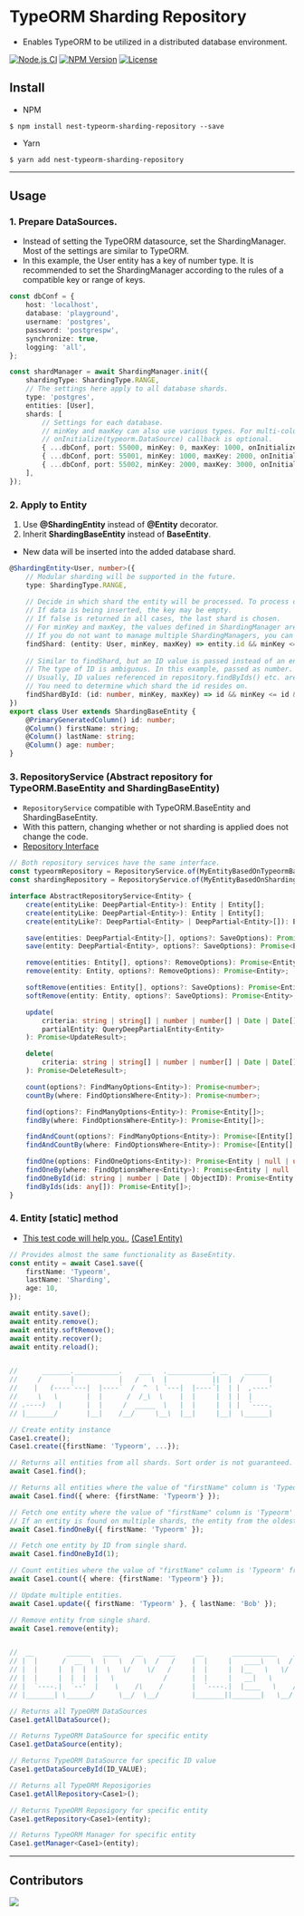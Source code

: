 # TypeORM Sharding Repository
- Enables TypeORM to be utilized in a distributed database environment.

[![Node.js CI](https://github.com/kibae/typeorm-sharding-repository/actions/workflows/node.js.yml/badge.svg)](https://github.com/kibae/typeorm-sharding-repository/actions/workflows/node.js.yml)
[![NPM Version](https://badge.fury.io/js/typeorm-sharding-repository.svg)](https://www.npmjs.com/package/typeorm-sharding-repository)
[![License](https://img.shields.io/github/license/kibae/typeorm-sharding-repository)](https://github.com/kibae/typeorm-sharding-repository/blob/main/LICENSE)

## Install
- NPM
```shell
$ npm install nest-typeorm-sharding-repository --save
```

- Yarn
```shell
$ yarn add nest-typeorm-sharding-repository
```

----

## Usage
### 1. Prepare DataSources.
- Instead of setting the TypeORM datasource, set the ShardingManager. Most of the settings are similar to TypeORM.
- In this example, the User entity has a key of number type. It is recommended to set the ShardingManager according to the rules of a compatible key or range of keys.
```typescript
const dbConf = {
    host: 'localhost',
    database: 'playground',
    username: 'postgres',
    password: 'postgrespw',
    synchronize: true,
    logging: 'all',
};

const shardManager = await ShardingManager.init({
    shardingType: ShardingType.RANGE,
    // The settings here apply to all database shards. 
    type: 'postgres',
    entities: [User],
    shards: [
        // Settings for each database.
        // minKey and maxKey can also use various types. For multi-columns, a tuple format is also possible.
        // onInitialize(typeorm.DataSource) callback is optional.
        { ...dbConf, port: 55000, minKey: 0, maxKey: 1000, onInitialize: (dataSource) => {/* What to do after data source initialization */} },
        { ...dbConf, port: 55001, minKey: 1000, maxKey: 2000, onInitialize: (dataSource) => {/**/} },
        { ...dbConf, port: 55002, minKey: 2000, maxKey: 3000, onInitialize: (dataSource) => {/**/} },
    ],
});
```

### 2. Apply to Entity
1. Use **@ShardingEntity** instead of **@Entity** decorator.
2. Inherit **ShardingBaseEntity** instead of **BaseEntity**.
- New data will be inserted into the added database shard.
```typescript
@ShardingEntity<User, number>({
    // Modular sharding will be supported in the future.
    type: ShardingType.RANGE,
    
    // Decide in which shard the entity will be processed. To process one entity, it can be called as many as the number of shards.
    // If data is being inserted, the key may be empty.
    // If false is returned in all cases, the last shard is chosen.
    // For minKey and maxKey, the values defined in ShardingManager are delivered.
    // If you do not want to manage multiple ShardingManagers, you can adjust the minKey and maxKey keys according to the 1:n relationship of entities in this function.
    findShard: (entity: User, minKey, maxKey) => entity.id && minKey <= entity.id && entity.id < maxKey,
    
    // Similar to findShard, but an ID value is passed instead of an entity.
    // The type of ID is ambiguous. In this example, passed as number.
    // Usually, ID values referenced in repository.findByIds() etc. are passed.
    // You need to determine which shard the id resides on.
    findShardById: (id: number, minKey, maxKey) => id && minKey <= id && id < maxKey,
})
export class User extends ShardingBaseEntity {
    @PrimaryGeneratedColumn() id: number;
    @Column() firstName: string;
    @Column() lastName: string;
    @Column() age: number;
}
```

### 3. RepositoryService (Abstract repository for TypeORM.BaseEntity and ShardingBaseEntity)
- `RepositoryService` compatible with TypeORM.BaseEntity and ShardingBaseEntity.
- With this pattern, changing whether or not sharding is applied does not change the code.
- [Repository Interface](https://github.com/kibae/typeorm-sharding-repository/tree/main/src/repository-service/abstract-repository-service.ts)
```typescript
// Both repository services have the same interface. 
const typeormRepository = RepositoryService.of(MyEntityBasedOnTypeormBaseEntity);
const shardingRepository = RepositoryService.of(MyEntityBasedOnShardingBaseEntity);

interface AbstractRepositoryService<Entity> {
    create(entityLike: DeepPartial<Entity>): Entity | Entity[];
    create(entityLike: DeepPartial<Entity>): Entity | Entity[];
    create(entityLike?: DeepPartial<Entity> | DeepPartial<Entity>[]): Entity | Entity[];

    save(entities: DeepPartial<Entity>[], options?: SaveOptions): Promise<Entity[]>;
    save(entity: DeepPartial<Entity>, options?: SaveOptions): Promise<Entity>;

    remove(entities: Entity[], options?: RemoveOptions): Promise<Entity[]>;
    remove(entity: Entity, options?: RemoveOptions): Promise<Entity>;

    softRemove(entities: Entity[], options?: SaveOptions): Promise<Entity[]>;
    softRemove(entity: Entity, options?: SaveOptions): Promise<Entity>;

    update(
        criteria: string | string[] | number | number[] | Date | Date[] | ObjectID | ObjectID[] | FindOptionsWhere<Entity>,
        partialEntity: QueryDeepPartialEntity<Entity>
    ): Promise<UpdateResult>;

    delete(
        criteria: string | string[] | number | number[] | Date | Date[] | ObjectID | ObjectID[] | FindOptionsWhere<Entity>
    ): Promise<DeleteResult>;

    count(options?: FindManyOptions<Entity>): Promise<number>;
    countBy(where: FindOptionsWhere<Entity>): Promise<number>;

    find(options?: FindManyOptions<Entity>): Promise<Entity[]>;
    findBy(where: FindOptionsWhere<Entity>): Promise<Entity[]>;

    findAndCount(options?: FindManyOptions<Entity>): Promise<[Entity[], number]>;
    findAndCountBy(where: FindOptionsWhere<Entity>): Promise<[Entity[], number]>;

    findOne(options: FindOneOptions<Entity>): Promise<Entity | null | undefined>;
    findOneBy(where: FindOptionsWhere<Entity>): Promise<Entity | null | undefined>;
    findOneById(id: string | number | Date | ObjectID): Promise<Entity | null>;
    findByIds(ids: any[]): Promise<Entity[]>;
}
```

### 4. Entity [static] method
- [This test code will help you.](https://github.com/kibae/typeorm-sharding-repository/blob/main/src/test/sharding-manager.spec.ts), [(Case1 Entity)](https://github.com/kibae/typeorm-sharding-repository/blob/main/src/test/entity/case1.ts) 
```typescript
// Provides almost the same functionality as BaseEntity.
const entity = await Case1.save({
    firstName: 'Typeorm',
    lastName: 'Sharding',
    age: 10,
});

await entity.save();
await entity.remove();
await entity.softRemove();
await entity.recover();
await entity.reload();


//      _______.___________.    ___   .___________. __    ______ 
//     /       |           |   /   \  |           ||  |  /      |
//    |   (----`---|  |----`  /  ^  \ `---|  |----`|  | |  ,----'
//     \   \       |  |      /  /_\  \    |  |     |  | |  |     
// .----)   |      |  |     /  _____  \   |  |     |  | |  `----.
// |_______/       |__|    /__/     \__\  |__|     |__|  \______|

// Create entity instance
Case1.create();
Case1.create({firstName: 'Typeorm', ...});

// Returns all entities from all shards. Sort order is not guaranteed.
await Case1.find();

// Returns all entities where the value of "firstName" column is 'Typeorm' from all shards. Sort order is not guaranteed.
await Case1.find({ where: {firstName: 'Typeorm'} });

// Fetch one entity where the value of "firstName" column is 'Typeorm' from all shards.
// If an entity is found on multiple shards, the entity from the oldest shard is returned.
await Case1.findOneBy({ firstName: 'Typeorm' });

// Fetch one entity by ID from single shard.
await Case1.findOneById(1);

// Count entities where the value of "firstName" column is 'Typeorm' from all shards.
await Case1.count({ where: {firstName: 'Typeorm'} });

// Update multiple entities.
await Case1.update({ firstName: 'Typeorm' }, { lastName: 'Bob' });

// Remove entity from single shard.
await Case1.remove(entity);


//  __        ______   ____    __    ____     __       ___________    ____  _______  __      
// |  |      /  __  \  \   \  /  \  /   /    |  |     |   ____\   \  /   / |   ____||  |     
// |  |     |  |  |  |  \   \/    \/   /     |  |     |  |__   \   \/   /  |  |__   |  |     
// |  |     |  |  |  |   \            /      |  |     |   __|   \      /   |   __|  |  |     
// |  `----.|  `--'  |    \    /\    /       |  `----.|  |____   \    /    |  |____ |  `----.
// |_______| \______/      \__/  \__/        |_______||_______|   \__/     |_______||_______|

// Returns all TypeORM DataSources
Case1.getAllDataSource();

// Returns TypeORM DataSource for specific entity
Case1.getDataSource(entity);

// Returns TypeORM DataSource for specific ID value
Case1.getDataSourceById(ID_VALUE);

// Returns all TypeORM Reposigories
Case1.getAllRepository<Case1>();

// Returns TypeORM Reposigory for specific entity
Case1.getRepository<Case1>(entity);

// Returns TypeORM Manager for specific entity
Case1.getManager<Case1>(entity);
```

----

## Contributors
<a href="https://github.com/kibae/typeorm-sharding-repository/graphs/contributors">
  <img src="https://contrib.rocks/image?repo=kibae/typeorm-sharding-repository" />
</a>
